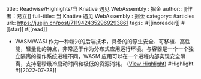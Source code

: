 title:: Readwise/Highlights/当 Knative 遇见 WebAssembly : 掘金
author:: [[作者：易立]]
full-title:: 当 Knative 遇见 WebAssembly : 掘金
category:: #articles
url:: https://juejin.cn/post/7119424352969293861
tags:: #[[inoreader]] #[[star]] #[[read]]

- WASM/WASI 作为一种新兴的后端技术，具备的的原生安全、可移植、高性能，轻量化的特点，非常适于作为分布式应用运行环境。与容器是一个一个独立隔离的操作系统进程不同，WASM 应用可以在一个进程内部实现安全隔离，支持毫秒级冷启动时间和极低的资源消耗。 ([View Highlight](https://read.readwise.io/read/01g91kxvgc16tg47gh4sm1ndk8)) #Highlight #[[2022-07-28]]
